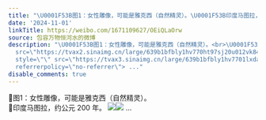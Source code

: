 ```yaml
---
title: "\U0001F53B图1：女性雕像，可能是雅克西（自然精灵）。\U0001F53B印度马图拉，约公元 200 年。 [图片][图片]"
date: '2024-11-01'
linkTitle: https://weibo.com/1671109627/OEiQLaOrw
source: 包容万物恒河水的微博
description: "\U0001F53B图1：女性雕像，可能是雅克西（自然精灵）。<br>\U0001F53B印度马图拉，约公元 200 年。 <img style=\"\"
  src=\"https://tvax2.sinaimg.cn/large/639b1bfbly1hv770ht97sj20u012vk84.jpg\" referrerpolicy=\"no-referrer\"><img
  style=\"\" src=\"https://tvax3.sinaimg.cn/large/639b1bfbly1hv7701lxdaj20dw0dwmzw.jpg\"
  referrerpolicy=\"no-referrer\"> ..."
disable_comments: true
---
```

🔻图1：女性雕像，可能是雅克西（自然精灵）。<br>🔻印度马图拉，约公元 200 年。 <img style="" src="https://tvax2.sinaimg.cn/large/639b1bfbly1hv770ht97sj20u012vk84.jpg" referrerpolicy="no-referrer"><img style="" src="https://tvax3.sinaimg.cn/large/639b1bfbly1hv7701lxdaj20dw0dwmzw.jpg" referrerpolicy="no-referrer"> ...